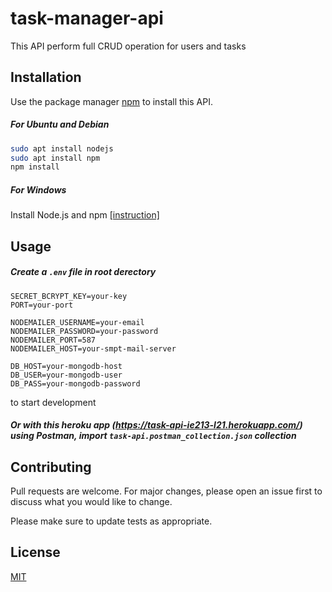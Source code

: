 # task-manager-api

This API perform full CRUD operation for users and tasks

## Installation

Use the package manager [npm](https://www.npmjs.com/) to install this API.

##### For Ubuntu and Debian

```bash
sudo apt install nodejs
sudo apt install npm
npm install
```
##### For Windows

Install Node.js and npm [[instruction]](https://docs.npmjs.com/downloading-and-installing-node-js-and-npm)



## Usage

##### Create a `.env` file in root derectory
```
SECRET_BCRYPT_KEY=your-key
PORT=your-port

NODEMAILER_USERNAME=your-email
NODEMAILER_PASSWORD=your-password
NODEMAILER_PORT=587
NODEMAILER_HOST=your-smpt-mail-server

DB_HOST=your-mongodb-host
DB_USER=your-mongodb-user
DB_PASS=your-mongodb-password
```
to start development
##### Or with this heroku app (https://task-api-ie213-l21.herokuapp.com/) using Postman, import `task-api.postman_collection.json` collection



## Contributing
Pull requests are welcome. For major changes, please open an issue first to discuss what you would like to change.

Please make sure to update tests as appropriate.

## License
[MIT](https://choosealicense.com/licenses/mit/)
